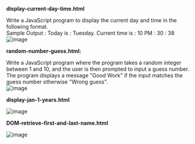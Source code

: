 **display-current-day-time.html**

Write a JavaScript program to display the current day and time in the following format.  
Sample Output : Today is : Tuesday.
Current time is : 10 PM : 30 : 38
![image](https://github.com/user-attachments/assets/eba87956-ff50-49cb-86f8-fd5dc1eea91e)


**random-number-guess.html:**

Write a JavaScript program where the program takes a random integer between 1 and 10, and the user is then prompted to input a guess number. The program displays a message "Good Work" if the input matches the guess number otherwise "Wrong guess".  
![image](https://github.com/user-attachments/assets/5dde2276-5fa7-46ed-bc4f-0912eac8a640)

**display-jan-1-years.html**

![image](https://github.com/user-attachments/assets/1446cb82-5e76-4205-a16a-7b396c6bba91)

**DOM-retrieve-first-and-last-name.html**

![image](https://github.com/user-attachments/assets/d543a305-324d-40fa-8e85-0ecaf3484549)


